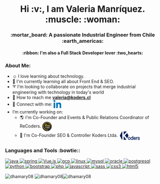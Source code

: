 <h1 align="center">Hi :v:, I am Valeria Manríquez. :muscle: :woman:</h1> 
<h3 align="center">:mortar_board: A passionate Industrial Engineer from Chile :earth_americas:</h3>
<h4 align="center">:ribbon: I'm also a Full Stack Developer lover :two_hearts:</h4>

### About Me:

- :relaxed: I love learning about technology.
- :confetti_ball: I'm currently learning all about Front End & SEO.
- :curly_loop: I'm looking to collaborate on projects that merge industrial engineering with technology in today's world
- :speech_balloon: How to reach me **valeria@koders.cl**
- :link: Connect with me: <a href="https://linkedin.com/in/valeria-Manriquez" target="_blank"><img align="center" src="https://raw.githubusercontent.com/Dhamary08/Email-Sign/master/linkedin-in.png" alt="Valeria%20Manríquez" height="30" width="25"/></a>
- I’m currently working on:
    - :earth_americas: I'm Co-Founder and Events & Public Relations Coordinator of ReCoders. <a href="https://www.recoders.cl" target="_blank"><img align="center" src="https://raw.githubusercontent.com/Dhamary08/Email-Sign/master/Vale.png" height="30" width="30"></a>
    - :convenience_store: I'm Co-Founder SEO & Controller Koders Ltda.  <a href="https://www.Koders.cl" target="_blank"><img align="center" src="https://raw.githubusercontent.com/Dhamary08/Email-Sign/master/koders-white.png" height="30" width="70"></a> 



<h3 align="left">Languages and Tools :bowtie::</h3>
    <p align="left"> <a href="#" target="_blank"> <img
                src="https://www.vectorlogo.zone/logos/java/java-icon.svg" alt="java"
                width="50" height="40" margin-right="3px"/> </a> <a href="https://spring.io/" target="_blank"> <img
                src="https://www.vectorlogo.zone/logos/springio/springio-icon.svg" alt="spring" width="40"
                height="40" margin-right="3px"/> </a> <a href="#" target="_blank"> <img
                src="https://www.vectorlogo.zone/logos/vuejs/vuejs-icon.svg" alt="Vue.js" width="40"
                height="40" margin-right="3px"/> </a></a> <a href="https://cloud.google.com" target="_blank"> <img
                src="https://www.vectorlogo.zone/logos/google_cloud/google_cloud-icon.svg" alt="gcp" width="40"
                height="40" margin-right="3px"/> </a> <a href="https://www.linux.org/" target="_blank"> <img
                src="https://www.vectorlogo.zone/logos/linux/linux-icon.svg" alt="linux"
                width="40" height="40" margin-right="3px"/> </a> </a> <a href="https://www.mysql.com/" target="_blank"> <img
                src="https://www.vectorlogo.zone/logos/mysql/mysql-icon.svg" alt="mysql"
                width="55" height="40" margin-right="3px"/> </a> </a> <a href="https://www.oracle.com/" target="_blank"> <img
                src="https://www.vectorlogo.zone/logos/oracle/oracle-ar21.svg" alt="oracle"
                width="40" height="40" margin-right="3px"/> </a> <a href="https://www.postgresql.org" target="_blank"> <img
                src="https://www.vectorlogo.zone/logos/postgresql/postgresql-icon.svg"
                alt="postgresql" width="50" height="40" margin-right="3px"/> </a><a href="https://www.python.org" target="_blank"> <img
                src="https://www.vectorlogo.zone/logos/python/python-icon.svg" alt="python"
                width="50" height="40" margin-right="3px"/> </a> <a href="https://getbootstrap.com" target="_blank"> <img
                src="https://www.vectorlogo.zone/logos/getbootstrap/getbootstrap-icon.svg" alt="bootstrap"
                width="40" height="40" margin-right="3px"/> </a> <a href="#" target="_blank"> <img
                src="https://www.vectorlogo.zone/logos/php/php-ar21.svg" alt="php"
                width="55" height="40" margin-right="3px"/> </a> <a href="#" target="_blank"> <img
                src="https://upload.vectorlogo.zone/logos/javascript/images/239ec8a4-163e-4792-83b6-3f6d96911757.svg" alt="javascript"
                width="40" height="40" margin-right="3px"/> </a> <a href="#" target="_blank"> <img
                src="https://www.vectorlogo.zone/logos/sass-lang/sass-lang-icon.svg" alt="sass"
                width="40" height="40" margin-right="3px"/> </a> <a href="https://www.w3schools.com/css/" target="_blank"> <img
                src="https://seeklogo.com/images/C/css3-logo-8724075274-seeklogo.com.png" alt="css3"
                width="40" height="50" margin-right="3px"/> </a> <a href="https://www.w3.org/html/" target="_blank"> <img
                src="https://www.vectorlogo.zone/logos/w3_html5/w3_html5-icon.svg" alt="html5"
                width="40" height="40" margin-right="3px"/> </a> <a href="https://developer.mozilla.org/en-US/docs/Web/JavaScript"
            target="_blank"></a></p>
<p><img align="center" src="https://github-readme-stats.vercel.app/api/top-langs?username=dhamary08&show_icons=true&locale=en&theme=tokyonight&langs_count=3" alt="dhamary08" />&nbsp;<img align="center" src="https://github-readme-stats.vercel.app/api?username=dhamary08&show_icons=true&locale=en&theme=tokyonight" alt="dhamary08" /><img align="center" src="https://github-readme-streak-stats.herokuapp.com/?user=dhamary08&theme=dark" alt="dhamary08" /></p>
